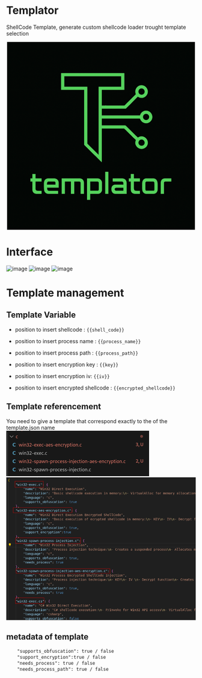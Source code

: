 # Templator
ShellCode Template, generate custom shellcode loader trought template selection

<p align="center">
  <img src="screenshots/logo.png" alt="Templator Logo" width="500"/>
</p>

# Interface
<img width="1283" height="894" alt="image" src="https://github.com/user-attachments/assets/844f1059-6e1d-41b0-970b-d76406d3d45c" />
<img width="1262" height="509" alt="image" src="https://github.com/user-attachments/assets/a6c9f9b3-7c07-4bf8-9a0e-3d3c2bf92e73" />
<img width="607" height="295" alt="image" src="https://github.com/user-attachments/assets/15fb901e-a68f-4d58-a8ac-9ebbc14f935f" />


# Template management

## Template Variable 
- position to insert shellcode : `{{shell_code}}`

- position to insert process name : `{{process_name}}`

- position to insert process path : `{{process_path}}`

- position to insert encryption key : `{{key}}`

- position to insert encryption iv: `{{iv}}`

- position to insert encrypted shellcode : `{{encrypted_shellcode}}`

## Template referencement 
You need to give a template that correspond exactly to the of the template.json name
![image](screenshots/template-name.png)
![image](screenshots/ref-template-name.png)

## metadata of template
        "supports_obfuscation": true / false
        "support_encryption":true / false
        "needs_process": true / false
        "needs_process_path": true / false
